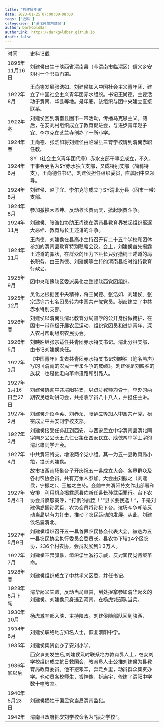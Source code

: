 ```yaml
---
title: "刘建侯年谱"
date: 2023-01-25T07:00:00+08:00
tags: ['史料']
categories: ['渭北英豪刘建侯']
author: DarkGoldBar
authorLink: https://darkgoldbar.github.io
draft: false
---
```

|||
|-------|-------|
| 时间 | 史料记载 |
|1895年11月16日|刘建侯出生于陕西省渭南县（今渭南市临渭区）信义乡安刘村一个书香门第。|
|1922年8月|王尚德发展张浩如、刘建侯加入中国社会主义青年团，建立了中国社会主义青年团赤水组织。书记王尚德，主要活动于渭南、华县等地。是年底，该组织与团中央建立直接联系。|
|1922年冬|刘建侯回到渭南县固市一带活动，传播马克思主义。随后，在安刘村组织成立了教育促进会，与进步青年赵子宜、李尔克在芝兰寺创办了一所小学。|
|1924年春|王尚德、张浩如将刘建侯由临潼县三育学校请到渭南赤职任教。|
|1924年6月|SY（社会主义青年团代号）赤水支部干事会成立，不久，干事会更名为SY赤水独立支部，又成特别支部（简称特支），王尚德任书记，刘建侯担任组织委员，直属团中央领导。|
|1924年8月|刘建侯、赵子宜、李尔克等成立了SY渭北分县（固市一带）支部。|
|1924年8月|参加撤换大恶绅、反动校长贾雨天，掀起驱贾斗争。|
|1924年11月|刘建侯、张浩如协助王尚德在渭南县教育界发起组织驱逐大恶绅、教育局长王述道的斗争。|
|1924年11月|王尚德、刘建侯在县高小主持召开有二十五个学校和团体参加的渭南县教育特别联席会议。会上，刘建侯首先揭露王述道的罪状，在群众的压力下县长只好撤销王述道的局长职务，由王尚德、刘建侯等主持的渭南县临时维持教育行政会。|
|1925年9月|团中央和豫陕区委派吴化之整顿陕西党团组织。|
|1925年12月|吴化之根据团中央精神，将王尚德、张浩如、刘建侯、张宗适等六七名团员转为中国共产党党员。秘密建立了中共赤水特别支部。|
|1926年春|刘建侯以渭南县渭北教育分局督学的公开身份做掩护，在固市一带积极开展农民运动，组织党团员和进步青年，深入农村帮助组织农民协会。|
|1926年5月|刘映胜继张宗适任共青团赤水特支书记。渭北分县支部，由书记刘建侯兼任。|
|1927年1月|《中国青年》发表共青团赤水特支书记刘映胜（笔名燕声）写的《渭南的农民一年来斗争的成绩》。刘建侯是刘映胜的族叔，也是他走向革命道路和引路人。|
|1927年1月16日至27日|刘建侯协助中共渭阳特支，以进步教师为骨干，举办的两期农民运动讲习会，共招收学员八十八人，并担任主讲。|
|1927年2月|刘建侯介绍李英、刘养荣、张鹤立等加入中国共产党，秘密成立中共安刘学校支部。|
|1927年3月|刘建侯接受任务赶到西安，与西安民立中学渭南县渭北同学同乡会会长王克仁召集在西安民立、成德两中学上学的渭北籍同学开会。|
|1927年4月|中共渭阳特支，增设两个党小组。其一为五一县教育局小组，组长刘建侯。|
|1927年5月4日|故市镇西南场搭台子开庆祝五一县成立大会。各界群众及各村农协会员，共有万余人参加。大会由刘振之（刘建侯，字振之）、王勉之主持。会前中共渭阳特支作出部署和安排，利用机会揭露原县佐新任县长孙武臣罪行。台下农协会员愤怒高呼，“打倒孙武臣！”“县长要民选！”，于是刘建侯怒掴孙武臣，农协会员将孙揪下台。这场斗争却给反动当局以有力打击，推动了农民运动的发展。从此，刘建侯名震渭北。|
|1927年5月9日|刘建侯组织召开五一县首界农民协会代表大会，被选为五一县农民协会执行委员会委员长。县农协下辖14个区农协，236个村农协，会员发展到1.3万人。|
|1927年7月|刘建侯不畏强暴，组织学生游行示威，反对国民党背叛革命。|
|1928年春|刘建侯组织成立了中共孝义区委，并任书记。|
|1928年6月下旬|渭华起义失败，反动当局悬赏，到处捉拿参加渭华起义的刘建侯。刘建侯只身逃到河南，在杨虎城部队当兵。|
|1930年10月|杨虎城率部入陕，主持陕政。刘建侯随部队回到陕西。|
|1934年6月|刘建侯联络地方知名人士，恢复渭阳中学。|
|1935年|刘建侯集资创办了安刘小学。|
|1936年底以后|西安事变发生后,刘建侯及时联系地方教育界人士，在安刘学校组织成立抗日救国会，教育界人士公推刘建侯为县教育局教育委员。他不避艰辛，奔走乡里，动员群众集资办学。他动员各校师生，搬神像，拆庙宇，修建了渭阳中学数十幢教室。|
|1940年5月28日|刘建侯牺牲于国民党当局渭南监狱。|
|1942年|渭南县政府把安刘学校命名为“振之学校”。|
